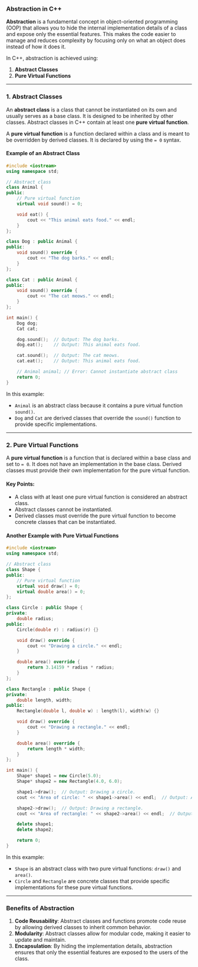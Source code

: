 ### Abstraction in C++

**Abstraction** is a fundamental concept in object-oriented programming (OOP) that allows you to hide the internal implementation details of a class and expose only the essential features. This makes the code easier to manage and reduces complexity by focusing only on what an object does instead of how it does it.

In C++, abstraction is achieved using:
1. **Abstract Classes**
2. **Pure Virtual Functions**

---

### 1. **Abstract Classes**

An **abstract class** is a class that cannot be instantiated on its own and usually serves as a base class. It is designed to be inherited by other classes. Abstract classes in C++ contain at least one **pure virtual function**.

A **pure virtual function** is a function declared within a class and is meant to be overridden by derived classes. It is declared by using the `= 0` syntax.

#### Example of an Abstract Class

```cpp
#include <iostream>
using namespace std;

// Abstract class
class Animal {
public:
    // Pure virtual function
    virtual void sound() = 0;

    void eat() {
        cout << "This animal eats food." << endl;
    }
};

class Dog : public Animal {
public:
    void sound() override {
        cout << "The dog barks." << endl;
    }
};

class Cat : public Animal {
public:
    void sound() override {
        cout << "The cat meows." << endl;
    }
};

int main() {
    Dog dog;
    Cat cat;

    dog.sound();  // Output: The dog barks.
    dog.eat();    // Output: This animal eats food.

    cat.sound();  // Output: The cat meows.
    cat.eat();    // Output: This animal eats food.

    // Animal animal; // Error: Cannot instantiate abstract class
    return 0;
}
```

In this example:
- `Animal` is an abstract class because it contains a pure virtual function `sound()`.
- `Dog` and `Cat` are derived classes that override the `sound()` function to provide specific implementations.

---

### 2. **Pure Virtual Functions**

A **pure virtual function** is a function that is declared within a base class and set to `= 0`. It does not have an implementation in the base class. Derived classes must provide their own implementation for the pure virtual function.

#### Key Points:
- A class with at least one pure virtual function is considered an abstract class.
- Abstract classes cannot be instantiated.
- Derived classes must override the pure virtual function to become concrete classes that can be instantiated.

#### Another Example with Pure Virtual Functions

```cpp
#include <iostream>
using namespace std;

// Abstract class
class Shape {
public:
    // Pure virtual function
    virtual void draw() = 0;
    virtual double area() = 0;
};

class Circle : public Shape {
private:
    double radius;
public:
    Circle(double r) : radius(r) {}

    void draw() override {
        cout << "Drawing a circle." << endl;
    }

    double area() override {
        return 3.14159 * radius * radius;
    }
};

class Rectangle : public Shape {
private:
    double length, width;
public:
    Rectangle(double l, double w) : length(l), width(w) {}

    void draw() override {
        cout << "Drawing a rectangle." << endl;
    }

    double area() override {
        return length * width;
    }
};

int main() {
    Shape* shape1 = new Circle(5.0);
    Shape* shape2 = new Rectangle(4.0, 6.0);

    shape1->draw();  // Output: Drawing a circle.
    cout << "Area of circle: " << shape1->area() << endl;  // Output: Area of circle: 78.5397

    shape2->draw();  // Output: Drawing a rectangle.
    cout << "Area of rectangle: " << shape2->area() << endl;  // Output: Area of rectangle: 24

    delete shape1;
    delete shape2;

    return 0;
}
```

In this example:
- `Shape` is an abstract class with two pure virtual functions: `draw()` and `area()`.
- `Circle` and `Rectangle` are concrete classes that provide specific implementations for these pure virtual functions.

---

### Benefits of Abstraction

1. **Code Reusability**: Abstract classes and functions promote code reuse by allowing derived classes to inherit common behavior.
2. **Modularity**: Abstract classes allow for modular code, making it easier to update and maintain.
3. **Encapsulation**: By hiding the implementation details, abstraction ensures that only the essential features are exposed to the users of the class.

